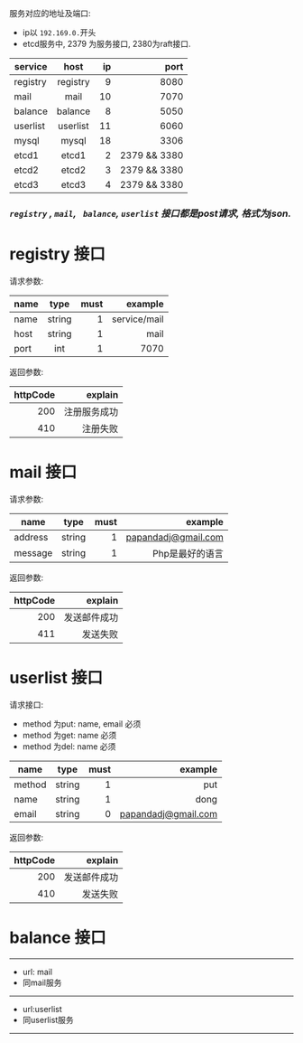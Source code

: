 服务对应的地址及端口:

* ip以  `192.169.0.`开头
* etcd服务中, 2379 为服务接口, 2380为raft接口.

| service       | host       |ip    | port  | 
| ------------- |:-------------:| -----:|----:|
| registry| registry   | 9   |8080 | 
| mail    | mail       |   10|7070 |
| balance | balance    |    8|5050 |
| userlist | userlist    |    11|6060 |
| mysql | mysql    |    18|3306 |
|etcd1|etcd1| 2| 2379 && 3380|
|etcd2|etcd2| 3| 2379 && 3380|
|etcd3|etcd3| 4| 2379 && 3380|


### *`registry` , `mail`, ` balance`, `userlist` 接口都是post请求, 格式为json.*

# registry 接口

请求参数:

| name       | type          | must  | example
| ------------- |:-------------:| -----:| ---:|
| name     | string| 1 | service/mail
| host      | string      |   1 | mail
| port| int     |    1 |    7070

返回参数:

|httpCode| explain|
|---:|----:|
|200|注册服务成功|
|410| 注册失败|

# mail 接口

请求参数:

| name       | type          | must  | example
| ------------- |:-------------:| -----:| ---:|
| address     | string| 1 | papandadj@gmail.com
| message      | string      |   1 | Php是最好的语言|

返回参数:

|httpCode| explain|
|---:|----:|
|200|发送邮件成功|
|411| 发送失败|

# userlist 接口

请求接口:

* method 为put: name, email 必须
* method 为get: name 必须
* method 为del: name 必须

| name       | type          | must  | example
| ------------- |:-------------:| -----:| ---:|
| method     | string| 1 | put|
| name      | string      |   1 | dong|
| email      | string      |   0 | papandadj@gmail.com|

返回参数:

|httpCode| explain|
|---:|----:|
|200|发送邮件成功|
|410| 发送失败|




# balance 接口

---
* url: mail
* 同mail服务
---
* url:userlist
* 同userlist服务
---